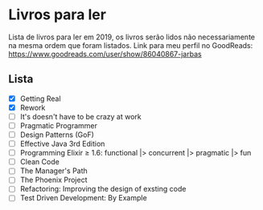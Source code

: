 # Livros para ler

Lista de livros para ler em 2019, os livros serão lidos não necessariamente na mesma ordem que foram listados.  Link para meu perfil no GoodReads: https://www.goodreads.com/user/show/86040867-jarbas

## Lista

 - [x] Getting Real
 - [x] Rework
 - [ ] It's doesn't have to be crazy at work
 - [ ] Pragmatic Programmer
 - [ ] Design Patterns (GoF)
 - [ ] Effective Java 3rd Edition
 - [ ] Programming Elixir ≥ 1.6: functional |> concurrent |> pragmatic |> fun
 - [ ] Clean Code
 - [ ] The Manager's Path
 - [ ] The Phoenix Project
 - [ ] Refactoring: Improving the design of exsting code
 - [ ] Test Driven Development: By Example
